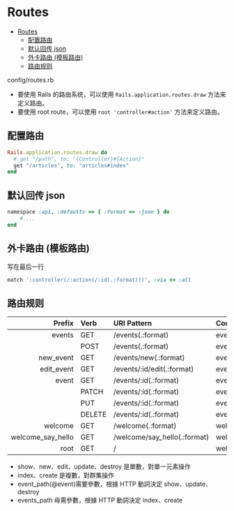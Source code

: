 # Routes

- [Routes](#routes)
  - [配置路由](#配置路由)
  - [默认回传 json](#默认回传-json)
  - [外卡路由 (模板路由)](#外卡路由-模板路由)
  - [路由规则](#路由规则)

config/routes.rb

- 要使用 Rails 的路由系统，可以使用 `Rails.application.routes.draw` 方法来定义路由。
- 要使用 root route，可以使用 `root 'controller#action'` 方法来定义路由。

## 配置路由

```ruby
Rails.application.routes.draw do
  # get "/path", to: "{Controller}#{Action}"
  get "/articles", to: "articles#index"
end
```

## 默认回传 json

```ruby
namespace :api, :defaults => { :format => :json } do
    # ...
end
```

## 外卡路由 (模板路由)

写在最后一行

```ruby
match ':controller(/:action(/:id(.:format)))', :via => :all
```

## 路由规则

|            Prefix | Verb   | URI Pattern                  | Controller#Action |
| ----------------: | :----- | :--------------------------- | :---------------- |
|            events | GET    | /events(.:format)            | events#index      |
|                   | POST   | /events(.:format)            | events#create     |
|         new_event | GET    | /events/new(.:format)        | events#new        |
|        edit_event | GET    | /events/:id/edit(.:format)   | events#edit       |
|             event | GET    | /events/:id(.:format)        | events#show       |
|                   | PATCH  | /events/:id(.:format)        | events#update     |
|                   | PUT    | /events/:id(.:format)        | events#update     |
|                   | DELETE | /events/:id(.:format)        | events#destroy    |
|           welcome | GET    | /welcome(.:format)           | welcome#index     |
| welcome_say_hello | GET    | /welcome/say_hello(.:format) | welcome#say       |
|              root | GET    | /                            | welcome#index     |

- show、new、edit、update、destroy 是單數，對單一元素操作
- index、create 是複數，對群集操作
- event_path(@event)需要參數，根據 HTTP 動詞決定 show、update、destroy
- events_path 毋需參數，根據 HTTP 動詞決定 index、create
